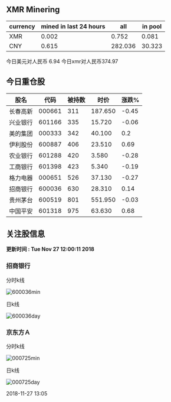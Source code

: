 ## XMR Minering

|currency|mined in last 24 hours|all|in pool|
|---|---|---|---|
|XMR|0.002|0.752|0.081|
|CNY|0.615|282.036|30.323|

今日美元对人民币 6.94	今日xmr对人民币374.97


## 今日重仓股 

|股名|代码|被持数|时价|涨跌%|
|---|---|---|---|---|
|长春高新|000661|311|187.650|-0.45|
|兴业银行|601166|335|15.720|-0.06|
|美的集团|000333|342|40.100|0.2|
|伊利股份|600887|406|23.510|0.69|
|农业银行|601288|420|3.580|-0.28|
|工商银行|601398|423|5.340|-0.19|
|格力电器|000651|526|37.130|-0.27|
|招商银行|600036|630|28.310|0.14|
|贵州茅台|600519|801|551.950|-0.03|
|中国平安|601318|975|63.630|0.68|

## 关注股信息
**更新时间 : Tue Nov 27 12:00:11 2018**
### 招商银行 
分时k线

![600036min](http://image.sinajs.cn/newchart/min/n/sh600036.gif)

日k线

![600036day](http://image.sinajs.cn/newchart/daily/n/sh600036.gif)

### 京东方Ａ 
分时k线

![000725min](http://image.sinajs.cn/newchart/min/n/sz000725.gif)

日k线

![000725day](http://image.sinajs.cn/newchart/daily/n/sz000725.gif)

2018-11-27 13:05